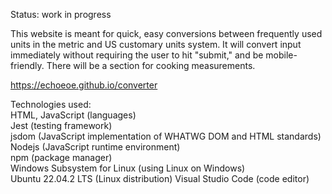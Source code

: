 Status: work in progress

This website is meant for quick, easy conversions between frequently used units in the metric and US customary units system. 
It will convert input immediately without requiring the user to hit "submit," and be mobile-friendly.
There will be a section for cooking measurements.

https://echoeoe.github.io/converter

Technologies used:  
HTML, JavaScript (languages)  
Jest (testing framework)    
jsdom (JavaScript implementation of WHATWG DOM and HTML standards)  
Nodejs (JavaScript runtime environment)  
npm (package manager)    
Windows Subsystem for Linux (using Linux on Windows)      
Ubuntu 22.04.2 LTS (Linux distribution)
Visual Studio Code (code editor)  
